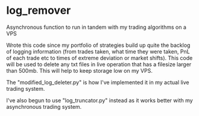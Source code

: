 # log_remover
Asynchronous function to run in tandem with my trading algorithms on a VPS

Wrote this code since my portfolio of strategies build up quite the backlog of logging information (from trades taken, what time they were taken, PnL of each trade etc to times of extreme deviation or market shifts). This code will be used to delete any txt files in live operation that has a filesize larger than 500mb. This will help to keep storage low on my VPS.

The "modified_log_deleter.py" is how I've implemented it in my actual live trading system.

I've also begun to use "log_truncator.py" instead as it works better with my asynchronous trading system.
